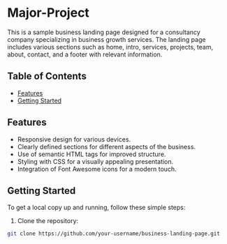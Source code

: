 # Major-Project

This is a sample business landing page designed for a consultancy company specializing in business growth services. The landing page includes various sections such as home, intro, services, projects, team, about, contact, and a footer with relevant information.

## Table of Contents

- [Features](#features)
- [Getting Started](#getting-started)
  
## Features

- Responsive design for various devices.
- Clearly defined sections for different aspects of the business.
- Use of semantic HTML tags for improved structure.
- Styling with CSS for a visually appealing presentation.
- Integration of Font Awesome icons for a modern touch.

## Getting Started

To get a local copy up and running, follow these simple steps:

1. Clone the repository:

```bash
git clone https://github.com/your-username/business-landing-page.git

